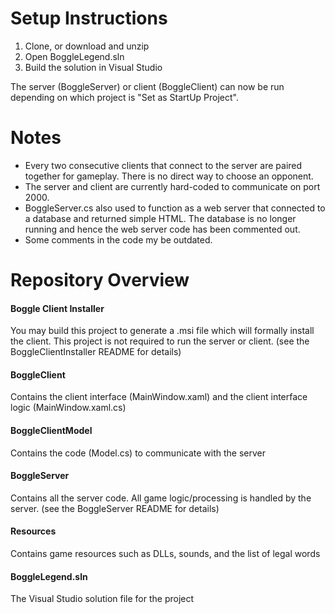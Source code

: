 # Setup Instructions
1. Clone, or download and unzip
2. Open BoggleLegend.sln
3. Build the solution in Visual Studio

The server (BoggleServer) or client (BoggleClient) can now be run depending on which project is "Set as StartUp Project".

# Notes
- Every two consecutive clients that connect to the server are paired together for gameplay. There is no direct way to choose an opponent.
- The server and client are currently hard-coded to communicate on port 2000.
- BoggleServer.cs also used to function as a web server that connected to a database and returned simple HTML. The database is no longer running and hence the web server code has been commented out.
- Some comments in the code my be outdated.

# Repository Overview
#### Boggle Client Installer
You may build this project to generate a .msi file which will formally install the client. This project is not required to run the server or client.
(see the BoggleClientInstaller README for details)

#### BoggleClient
Contains the client interface (MainWindow.xaml) and the client interface logic (MainWindow.xaml.cs)

#### BoggleClientModel
Contains the code (Model.cs) to communicate with the server

#### BoggleServer
Contains all the server code. All game logic/processing is handled by the server.
(see the BoggleServer README for details)

#### Resources
Contains game resources such as DLLs, sounds, and the list of legal words

#### BoggleLegend.sln
The Visual Studio solution file for the project
